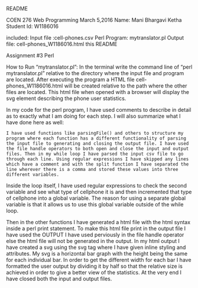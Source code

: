 README

COEN 276 Web Programming March 5,2016
Name: Mani Bhargavi Ketha 
Student Id: W1186016


included:
Input file :cell-phones.csv
Perl Program: mytranslator.pl
Output file: cell-phones_W1186016.html
this README



Assignment #3
Perl 

How to Run “mytranslator.pl”:
	In the terminal write the command line of “perl mytranslator.pl” relative to the directory where the input file and program are located. After executing the program a HTML file cell-phones_W1186016.html will be created relative to the path where the other files are located. This html file when opened with a browser will display the svg element describing the phone user statistics.



In my code for the perl program, I have used comments to describe in detail as to exactly what I am doing for each step. I will also summarize what I have done here as well:
	
	I have used functions like parsingFile() and others to structure my program where each function has a different functionality of parsing the input file to generating and closing the output file. I have used the file handle operators to both open and close the input and output files. Then in my while loop I have parsed the input csv file to go through each line. Using regular expressions I have skipped any lines which have a comment and with the split function I have separated the line wherever there is a comma and stored these values into three different variables.

Inside the loop itself, I have used regular expressions to check the second variable and see what type of cellphone it is and then incremented that type of cellphone into a global variable. The reason for using a separate global variable is that it allows us to use this global variable outside of the while loop. 

Then in the other functions I have generated a html file with the html syntax inside a perl print statement. To make this html file print in the output file I have used the OUTPUT I have used perviously in the file handle operator else the html file will not be generated in the output. In my html output I have created a svg using the svg tag where I have given inline styling and attributes. My svg is a horizontal bar graph with the height being the same for each individual bar. In order to get the different width for each bar I have formatted the user output by dividing it by half so that the relative size is achieved in order to give a better view of the statistics.
At the very end I have closed both the input and output files.  

